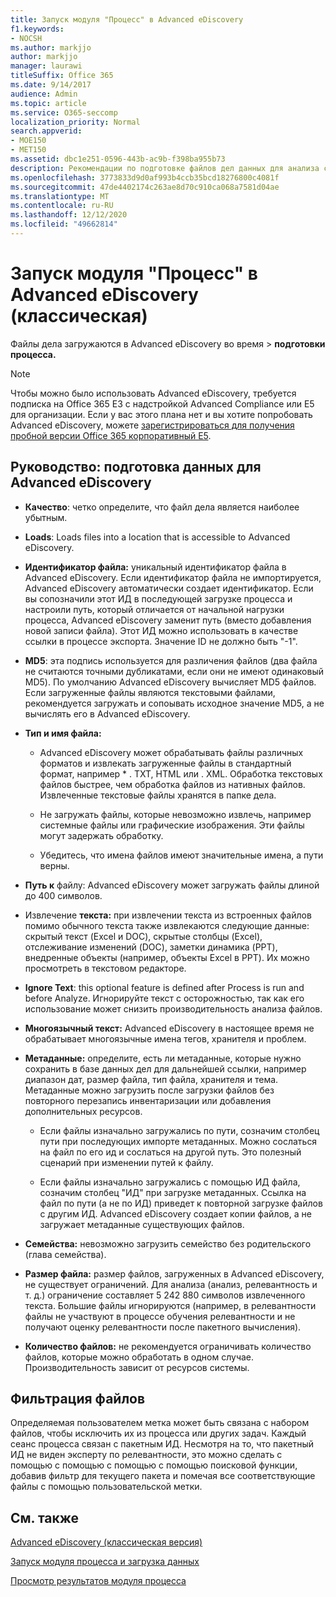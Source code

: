 ```yaml
---
title: Запуск модуля "Процесс" в Advanced eDiscovery
f1.keywords:
- NOCSH
ms.author: markjjo
author: markjjo
manager: laurawi
titleSuffix: Office 365
ms.date: 9/14/2017
audience: Admin
ms.topic: article
ms.service: O365-seccomp
localization_priority: Normal
search.appverid:
- MOE150
- MET150
ms.assetid: dbc1e251-0596-443b-ac9b-f398ba955b73
description: Рекомендации по подготовке файлов дел данных для анализа с помощью Advanced eDiscovery.
ms.openlocfilehash: 3773833d9d0af993b4ccb35bcd18276800c4081f
ms.sourcegitcommit: 47de4402174c263ae8d70c910ca068a7581d04ae
ms.translationtype: MT
ms.contentlocale: ru-RU
ms.lasthandoff: 12/12/2020
ms.locfileid: "49662814"
---
```

# <a name="run-the-process-module-in-advanced-ediscovery-classic"></a>Запуск модуля "Процесс" в Advanced eDiscovery (классическая)

Файлы дела загружаются в Advanced eDiscovery во время  \> **подготовки процесса.** 
  
> [!NOTE]
> Чтобы можно было использовать Advanced eDiscovery, требуется подписка на Office 365 E3 с надстройкой Advanced Compliance или E5 для организации. Если у вас этого плана нет и вы хотите попробовать Advanced eDiscovery, можете [зарегистрироваться для получения пробной версии Office 365 корпоративный E5](https://go.microsoft.com/fwlink/p/?LinkID=698279). 
  
## <a name="guidelines-preparing-data-for-advanced-ediscovery"></a>Руководство: подготовка данных для Advanced eDiscovery

- **Качество**: четко определите, что файл дела является наиболее убытным.
    
- **Loads**: Loads files into a location that is accessible to Advanced eDiscovery.
    
- **Идентификатор файла:** уникальный идентификатор файла в Advanced eDiscovery. Если идентификатор файла не импортируется, Advanced eDiscovery автоматически создает идентификатор. Если вы сопозначили этот ИД в последующей загрузке процесса и настроили путь, который отличается от начальной нагрузки процесса, Advanced eDiscovery заменит путь (вместо добавления новой записи файла). Этот ИД можно использовать в качестве ссылки в процессе экспорта. Значение ID не должно быть "-1".
    
- **MD5**: эта подпись используется для различения файлов (два файла не считаются точными дубликатами, если они не имеют одинаковый MD5). По умолчанию Advanced eDiscovery вычисляет MD5 файлов. Если загруженные файлы являются текстовыми файлами, рекомендуется загружать и сопоывать исходное значение MD5, а не вычислять его в Advanced eDiscovery.
    
- **Тип и имя файла:**
    
  - Advanced eDiscovery может обрабатывать файлы различных форматов и извлекать загруженные файлы в стандартный формат, например \* . TXT, HTML или . XML. Обработка текстовых файлов быстрее, чем обработка файлов из нативных файлов. Извлеченные текстовые файлы хранятся в папке дела.
    
  - Не загружать файлы, которые невозможно извлечь, например системные файлы или графические изображения. Эти файлы могут задержать обработку.
    
  - Убедитесь, что имена файлов имеют значительные имена, а пути верны.
    
- **Путь к** файлу: Advanced eDiscovery может загружать файлы длиной до 400 символов.
    
- Извлечение **текста:** при извлечении текста из встроенных файлов помимо обычного текста также извлекаются следующие данные: скрытый текст (Excel и DOC), скрытые столбцы (Excel), отслеживание изменений (DOC), заметки динамика (PPT), внедренные объекты (например, объекты Excel в PPT). Их можно просмотреть в текстовом редакторе.
    
- **Ignore Text**: this optional feature is defined after Process is run and before Analyze. Игнорируйте текст с осторожностью, так как его использование может снизить производительность анализа файлов.
    
- **Многоязычный текст:** Advanced eDiscovery в настоящее время не обрабатывает многоязычные имена тегов, хранителя и проблем.
    
- **Метаданные:** определите, есть ли метаданные, которые нужно сохранить в базе данных дел для дальнейшей ссылки, например диапазон дат, размер файла, тип файла, хранителя и тема. Метаданные можно загрузить после загрузки файлов без повторного перезапись инвентаризации или добавления дополнительных ресурсов. 
    
  - Если файлы изначально загружались по пути, созначим столбец пути при последующих импорте метаданных. Можно сослаться на файл по его ид и сослаться на другой путь. Это полезный сценарий при изменении путей к файлу.
    
  - Если файлы изначально загружались с помощью ИД файла, созначим столбец "ИД" при загрузке метаданных. Ссылка на файл по пути (а не по ИД) приведет к повторной загрузке файлов с другим ИД. Advanced eDiscovery создает копии файлов, а не загружает метаданные существующих файлов.
    
- **Семейства:** невозможно загрузить семейство без родительского (глава семейства). 
    
- **Размер файла:** размер файлов, загруженных в Advanced eDiscovery, не существует ограничений. Для анализа (анализ, релевантность и т. д.) ограничение составляет 5 242 880 символов извлеченного текста. Большие файлы игнорируются (например, в релевантности файлы не участвуют в процессе обучения релевантности и не получают оценку релевантности после пакетного вычисления).
    
- **Количество файлов:** не рекомендуется ограничивать количество файлов, которые можно обработать в одном случае. Производительность зависит от ресурсов системы. 
    
## <a name="filtering-files"></a>Фильтрация файлов

Определяемая пользователем метка может быть связана с набором файлов, чтобы исключить их из процесса или других задач. Каждый сеанс процесса связан с пакетным ИД. Несмотря на то, что пакетный ИД не виден эксперту по релевантности, это можно сделать с помощью с помощью с помощью с помощью поисковой функции, добавив фильтр для текущего пакета и помечая все соответствующие файлы с помощью пользовательской метки. 
  
## <a name="see-also"></a>См. также

[Advanced eDiscovery (классическая версия)](office-365-advanced-ediscovery.md)
  
[Запуск модуля процесса и загрузка данных](run-the-process-module-and-load-data-in-advanced-ediscovery.md)
  
[Просмотр результатов модуля процесса](view-process-module-results-in-advanced-ediscovery.md)


